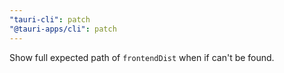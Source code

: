 ```yaml
---
"tauri-cli": patch
"@tauri-apps/cli": patch
---
```


Show full expected path of `frontendDist` when if can't be found.